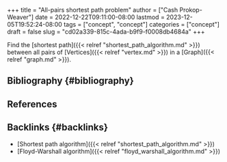 +++
title = "All-pairs shortest path problem"
author = ["Cash Prokop-Weaver"]
date = 2022-12-22T09:11:00-08:00
lastmod = 2023-12-05T19:52:24-08:00
tags = ["concept", "concept"]
categories = ["concept"]
draft = false
slug = "cd02a339-815c-4ada-b9f9-f0008db4684a"
+++

Find the [shortest path]({{< relref "shortest_path_algorithm.md" >}}) between all pairs of [Vertices]({{< relref "vertex.md" >}}) in a [Graph]({{< relref "graph.md" >}}).


## Bibliography {#bibliography}

## References

<style>.csl-entry{text-indent: -1.5em; margin-left: 1.5em;}</style><div class="csl-bib-body">
</div>


## Backlinks {#backlinks}

-   [Shortest path algorithm]({{< relref "shortest_path_algorithm.md" >}})
-   [Floyd-Warshall algorithm]({{< relref "floyd_warshall_algorithm.md" >}})

